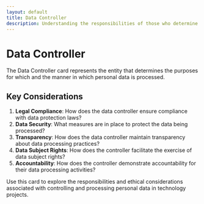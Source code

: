```yaml
---
layout: default
title: Data Controller
description: Understanding the responsibilities of those who determine the purposes for which data is processed
---
```


# Data Controller

The Data Controller card represents the entity that determines the purposes for which and the manner in which personal data is processed.

## Key Considerations

1. **Legal Compliance**: How does the data controller ensure compliance with data protection laws?
2. **Data Security**: What measures are in place to protect the data being processed?
3. **Transparency**: How does the data controller maintain transparency about data processing practices?
4. **Data Subject Rights**: How does the controller facilitate the exercise of data subject rights?
5. **Accountability**: How does the controller demonstrate accountability for their data processing activities?

Use this card to explore the responsibilities and ethical considerations associated with controlling and processing personal data in technology projects.
